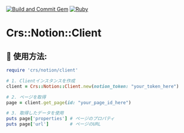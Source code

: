 [![Build and Commit Gem](https://github.com/crassone/crs-notion-client/actions/workflows/build-and-commit-gem.yml/badge.svg)](https://github.com/crassone/crs-notion-client/actions/workflows/build-and-commit-gem.yml)
[![Ruby](https://github.com/crassone/crs-notion-client/actions/workflows/main.yml/badge.svg)](https://github.com/crassone/crs-notion-client/actions/workflows/main.yml)

# Crs::Notion::Client

## 📖 使用方法:

```ruby
require 'crs/notion/client'

# 1. Clientインスタンスを作成
client = Crs::Notion::Client.new(notion_token: "your_token_here")

# 2. ページを取得
page = client.get_page(id: "your_page_id_here")

# 3. 取得したデータを使用
puts page['properties'] # ページのプロパティ
puts page['url']        # ページのURL
```
